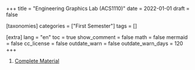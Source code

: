+++
title = "Engineering Graphics Lab (ACS1110)"
date = 2022-01-01
draft = false

[taxonomies]
categories = ["First Semester"]
tags = []

[extra]
lang = "en"
toc = true
show_comment = false
math = false
mermaid = false
cc_license = false
outdate_warn = false
outdate_warn_days = 120
+++


1. <a href="https://drive.google.com/drive/u/0/folders/1oLh8Xxn-FL3P58IZwMTNrYohhh8o6ltB" target="_blank">Complete Material</a>



